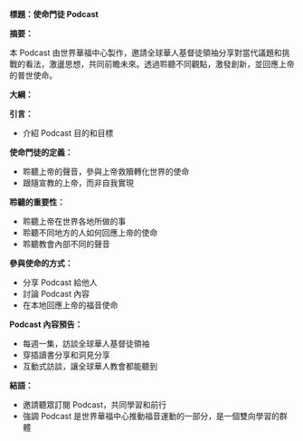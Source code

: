 **標題：使命門徒 Podcast**

**摘要：**

本 Podcast 由世界華福中心製作，邀請全球華人基督徒領袖分享對當代議題和挑戰的看法，激盪思想，共同前瞻未來。透過聆聽不同觀點，激發創新，並回應上帝的普世使命。

**大綱：**

**引言：**

* 介紹 Podcast 目的和目標

**使命門徒的定義：**

* 聆聽上帝的聲音，參與上帝救贖轉化世界的使命
* 跟隨宣教的上帝，而非自我實現

**聆聽的重要性：**

* 聆聽上帝在世界各地所做的事
* 聆聽不同地方的人如何回應上帝的使命
* 聆聽教會內部不同的聲音

**參與使命的方式：**

* 分享 Podcast 給他人
* 討論 Podcast 內容
* 在本地回應上帝的福音使命

**Podcast 內容預告：**

* 每週一集，訪談全球華人基督徒領袖
* 穿插讀書分享和洞見分享
* 互動式訪談，讓全球華人教會都能聽到

**結語：**

* 邀請聽眾訂閱 Podcast，共同學習和前行
* 強調 Podcast 是世界華福中心推動福音運動的一部分，是一個雙向學習的群體